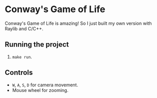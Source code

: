 # Conway's Game of Life

Conway's Game of Life is amazing! So I just built my own version with Raylib and C/C++.

## Running the project

1. `make run`.

## Controls

- `W`, `A`, `S`, `D` for camera movement.
- Mouse wheel for zooming.

